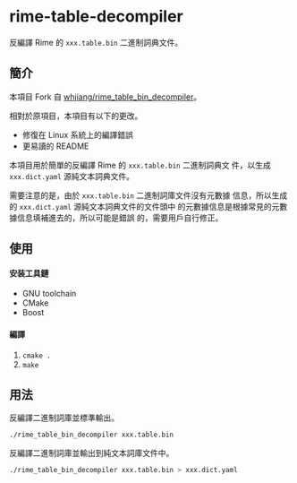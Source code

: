 # rime-table-decompiler

反編譯 Rime 的 ``xxx.table.bin`` 二進制詞典文件。

## 簡介

本項目 Fork 自 [whjiang/rime_table_bin_decompiler]。

相對於原項目，本項目有以下的更改。

+ 修復在 Linux 系統上的編譯錯誤
+ 更易讀的 README

本項目用於簡單的反編譯 Rime 的 ``xxx.table.bin`` 二進制詞典文
件，以生成 ``xxx.dict.yaml`` 源純文本詞典文件。

需要注意的是，由於 ``xxx.table.bin`` 二進制詞庫文件沒有元數據
信息，所以生成的 ``xxx.dict.yaml`` 源純文本詞典文件的文件頭中
的元數據信息是根據常見的元數據信息填補進去的，所以可能是錯誤
的，需要用戶自行修正。

## 使用

#### 安装工具鏈

+ GNU toolchain
+ CMake
+ Boost

#### 編譯

1. ``cmake .``
2. ``make``

## 用法

反編譯二進制詞庫並標準輸出。

```Bash
./rime_table_bin_decompiler xxx.table.bin
```

反編譯二進制詞庫並輸出到純文本詞庫文件中。

```Bash
./rime_table_bin_decompiler xxx.table.bin > xxx.dict.yaml
```



[whjiang/rime_table_bin_decompiler]: https://github.com/whjiang/rime_table_bin_decompiler
